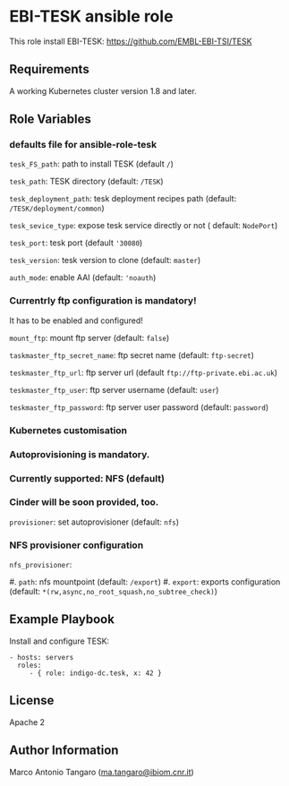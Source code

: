 EBI-TESK ansible role
=====================

This role install EBI-TESK: https://github.com/EMBL-EBI-TSI/TESK

Requirements
------------

A working Kubernetes cluster version 1.8 and later.

Role Variables
--------------

### defaults file for ansible-role-tesk ###

``tesk_FS_path``: path to install TESK (default ``/``)

``tesk_path``: TESK directory (default: ``/TESK``)

``tesk_deployment_path``: tesk deployment recipes path (default: ``/TESK/deployment/common``)

``tesk_sevice_type``: expose tesk service directly or not ( default: ``NodePort``)

``tesk_port``: tesk port (default ``'30080``)

``tesk_version``: tesk version to clone (default: ``master``)

``auth_mode``: enable AAI (default: ``'noauth``)

### Currentrly ftp configuration is mandatory! ###
It has to be enabled and configured!

``mount_ftp``: mount ftp server (default: ``false``)

``taskmaster_ftp_secret_name``: ftp secret name (default: ``ftp-secret``)

``teskmaster_ftp_url``: ftp server url (default ``ftp://ftp-private.ebi.ac.uk``)

``teskmaster_ftp_user``: ftp server username (default: ``user``)

``teskmaster_ftp_password``: ftp server user password (default: ``password``)

### Kubernetes customisation ###
### Autoprovisioning is mandatory. ###
### Currently supported: NFS (default) ###
### Cinder will be soon provided, too. ###

``provisioner``: set autoprovisioner (default: ``nfs``)

### NFS provisioner configuration ###
``nfs_provisioner``:

  #. ``path``: nfs mountpoint (default: ``/export``)
  #. ``export``: exports configuration (default: ``*(rw,async,no_root_squash,no_subtree_check)``)

Example Playbook
----------------

Install and configure TESK:

    - hosts: servers
      roles:
         - { role: indigo-dc.tesk, x: 42 }

License
-------

Apache 2

Author Information
------------------

Marco Antonio Tangaro (ma.tangaro@ibiom.cnr.it)
